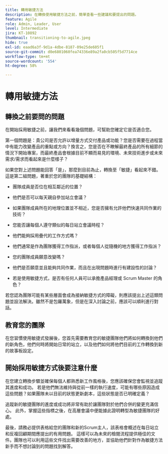 ```yaml
---
title: 轉用敏捷方法
description: 在轉換使用敏捷方法之前，簡單查看一些建議和要提出的問題。
feature: Agile
role: Admin, Leader, User
level: Intermediate
jira: KT-10892
thumbnail: transitioning-to-agile.jpeg
hide: true
exl-id: eaad6a3f-9d1a-4dbe-8187-09e25de605f1
source-git-commit: d0e6801060fea74336e89a2fa0cb505f5d7714ce
workflow-type: tm+mt
source-wordcount: '554'
ht-degree: 58%

---
```


# 轉用敏捷方法

## 轉換之前要問的問題

在開始採用敏捷之前，讓我們來看看幾個問題，可幫助您確定它是否適合您。

第一個問題是：貴公司是否允許以增量方式交付產品或功能？您是否需要在過程當中有能力改變產品的重點或方向？換言之，您是否在不瞭解最終產品的所有細節的情況下開始專案，而最終產品會根據目前不顯而易見的環境、未來技術進步或未來需求/需求而看起來是什麼樣子？

如果您對上述問題能回答「是」，那麼到目前為止，轉換至「敏捷」看起來不錯。 這是第二組問題，著重於您的團隊的基礎結構：

* 團隊成員是否位在相互鄰近的位置？

* 他們是否可以每天親自參加站立會議？

* 如果團隊成員所在的地理位置並不相近，您是否擁有允許他們快速共同作業的技術？

* 您能否讓每個人遵守類似的每日站立會議時程？

* 他們能夠採用疊代的工作方式嗎？

* 他們通常是作為團隊獲得工作指派，或者每個人從隨機的地方獲得工作指派？

* 您的團隊成員願意改變嗎？

* 他們是否願意並且能夠共同作業，而且在出現問題時進行有建設性的討論？

* 若是使用敏捷方式，是否有任何人員可以承擔產品經理或 Scrum Master 的角色？


若您認為團隊可能有某些層面會成為接納敏捷方式的障礙，則應該提出上述這類問題並設法解決。雖然不是包羅萬象，但是在深入討論之前，應該可以順利進行對話。


## 教育您的團隊

在您習慣使用敏捷式發展後，您首先需要教育您的敏捷團隊他們將如何轉換到他們的新角色，他們何時將開始日常的站立，以及他們如何將他們目前的工作轉換到新的故事板設定。


## 開始採用敏捷方式後要注意什麼

在您建立轉換步驟並確保每個人都熟悉新工作風格後，您應該確保您會監視並追蹤其進度和成功。 若是他們無法維持與從前一樣的執行速度，可能有哪些原因造成這些問題？如果團隊未以目前的狀態更新劇本，這些狀態是否已明確定義？

追蹤新的敏捷團隊的進度或成功將非常有助於讓團隊對於他們合併的變更充滿信心。 此外，掌握這些指標之後，在高層會議中便能據此證明轉型為敏捷團隊的好處。

最後，請務必提供表格給您的團隊和新的Scrum主人，該表格會概述在每日站立和反複回顧期間應提出的有用問題。 這樣可以為未來的檢閱流程提供極佳的文件。團隊也可以利用這些文件找出需要改善的地方，並協助他們針對作為敏捷方法新手而不想討論到的問題找到解答。
